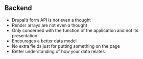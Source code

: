 ##  Backend

<ul class="list--biggy">
  <li class="fragment">Drupal’s form API is not even a thought</li>
  <li class="fragment">Render arrays are not even a thought</li>
  <li class="fragment">Only concerned with the function of the application and not its presentation</li>
  <li class="fragment">Encourages a better data model</li>
  <li class="fragment">No extra fields just for putting something on the page</li> 
  <li class="fragment">Better understanding of how your data relates</li> 
</ul>
